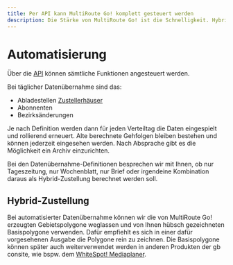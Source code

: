 ```yaml
---
title: Per API kann MultiRoute Go! komplett gesteuert werden
description: Die Stärke von MultiRoute Go! ist die Schnelligkeit. Hybrid und OneRoute Berechnungen innerhalb kürzester Zeit. Damit wird die nächtliche Neuberechnung zum Kinderspiel. Wir besprechen gerne mit Ihnen die Voruassetzungen.
---
```


# **Automatisierung**

Über die [API](../api-intro/) können sämtliche Funktionen angesteuert werden.


Bei täglicher Datenübernahme sind das:

- Abladestellen [Zustellerhäuser](../spezialhaeuser/#zustellerhaus-abladestelle-anlegenloschen)
- Abonnenten
- Bezirksänderungen

Je nach Definition werden dann für jeden Verteiltag die Daten eingespielt und rollierend erneuert. Alte berechnete Gehfolgen bleiben bestehen und können jederzeit eingesehen werden. Nach Absprache gibt es die Möglichkeit ein Archiv einzurichten.

Bei den Datenübernahme-Definitionen besprechen wir mit Ihnen, ob nur Tageszeitung, nur Wochenblatt, nur Brief oder irgendeine Kombination daraus als Hybrid-Zustellung berechnet werden soll. 

## Hybrid-Zustellung

Bei automatisierter Datenübernahme können wir die von MultiRoute Go! erzeugten Gebietspolygone weglassen und von Ihnen hübsch gezeichneten Basispolygone verwenden. Dafür empfiehlt es sich in einer dafür vorgesehenen Ausgabe die Polygone rein zu zeichnen. Die Basispolygone können später auch weiterverwendet werden in anderen Produkten der gb consite, wie bspw. dem [WhiteSpot! Mediaplaner](https://gbconsite.de/standortsuche-white-spot-mediaplanung/).

